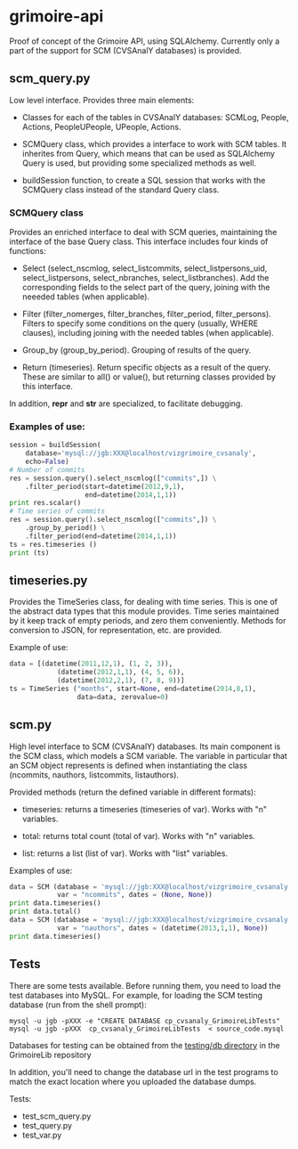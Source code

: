 grimoire-api
============

Proof of concept of the Grimoire API, using SQLAlchemy. Currently only a part of the support for SCM (CVSAnalY databases) is provided.

## scm_query.py

Low level interface. Provides three main elements:

* Classes for each of the tables in CVSAnalY databases: SCMLog, People, Actions, PeopleUPeople, UPeople, Actions.

* SCMQuery class, which provides a interface to work with SCM tables. It inherites from Query, which means that can be used as SQLAlchemy Query is used, but providing some specialized methods as well.

* buildSession function, to create a SQL session that works with the SCMQuery class instead of the standard Query class.

### SCMQuery class

Provides an enriched interface to deal with SCM queries, maintaining the interface of the base Query class. This interface includes four kinds of functions:

* Select (select_nscmlog, select_listcommits, select_listpersons_uid, select_listpersons, select_nbranches, select_listbranches). Add the corresponding fields to the select part of the query, joining with the neeeded tables (when applicable).

* Filter (filter_nomerges, filter_branches, filter_period, filter_persons). Filters to specify some conditions on the query (usually, WHERE clauses), including joining with the needed tables (when applicable).

* Group_by (group_by_period). Grouping of results of the query.

* Return (timeseries). Return specific objects as a result of the query. These are similar to all() or value(), but returning classes provided by this interface.

In addition, __repr__ and __str__ are specialized, to facilitate debugging.

### Examples of use:

```python
session = buildSession(
    database='mysql://jgb:XXX@localhost/vizgrimoire_cvsanaly',
    echo=False)
# Number of commits
res = session.query().select_nscmlog(["commits",]) \
    .filter_period(start=datetime(2012,9,1),
                   end=datetime(2014,1,1))
print res.scalar()
# Time series of commits
res = session.query().select_nscmlog(["commits",]) \
    .group_by_period() \
    .filter_period(end=datetime(2014,1,1))
ts = res.timeseries ()
print (ts)
```


## timeseries.py

Provides the TimeSeries class, for dealing with time series. This is one of the abstract data types that this module provides. Time series maintained by it keep track of empty periods, and zero them conveniently. Methods for conversion to JSON, for representation, etc. are provided.

Example of use:

```python
data = [(datetime(2011,12,1), (1, 2, 3)),
            (datetime(2012,1,1), (4, 5, 6)),
            (datetime(2012,2,1), (7, 8, 9))]
ts = TimeSeries ("months", start=None, end=datetime(2014,8,1),
                 data=data, zerovalue=0)
```

## scm.py

High level interface to SCM (CVSAnalY) databases. Its main component is the SCM class, which models a SCM variable. The variable in particular that an SCM object represents is defined when instantiating the class (ncommits, nauthors, listcommits, listauthors).

Provided methods (return the defined variable in different formats):

* timeseries: returns a timeseries (timeseries of var). Works with "n" variables.

* total: returns total count (total of var). Works with "n" variables.

* list: returns a list (list of var). Works with "list" variables.


Examples of use:

```python
data = SCM (database = 'mysql://jgb:XXX@localhost/vizgrimoire_cvsanaly',
            var = "ncommits", dates = (None, None))
print data.timeseries()
print data.total()
data = SCM (database = 'mysql://jgb:XXX@localhost/vizgrimoire_cvsanaly',
            var = "nauthors", dates = (datetime(2013,1,1), None))
print data.timeseries()
```

## Tests

There are some tests available. Before running them, you need to load the test databases into MySQL. For example, for loading the SCM testing database (run from the shell prompt):

```
mysql -u jgb -pXXX -e "CREATE DATABASE cp_cvsanaly_GrimoireLibTests"
mysql -u jgb -pXXX  cp_cvsanaly_GrimoireLibTests  < source_code.mysql
```

Databases for testing can be obtained from the [testing/db directory](https://github.com/VizGrimoire/GrimoireLib/tree/master/testing/db) in the GrimoireLib repository 

In addition, you'll need to change the database url in the test programs to match the exact location where you uploaded the database dumps.

Tests:

* test_scm_query.py
* test_query.py
* test_var.py

